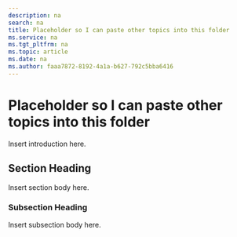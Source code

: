 ```yaml
---
description: na
search: na
title: Placeholder so I can paste other topics into this folder
ms.service: na
ms.tgt_pltfrm: na
ms.topic: article
ms.date: na
ms.author: faaa7872-8192-4a1a-b627-792c5bba6416
---
```

# Placeholder so I can paste other topics into this folder
Insert introduction here.

## Section Heading
Insert section body here.

### Subsection Heading
Insert subsection body here.

